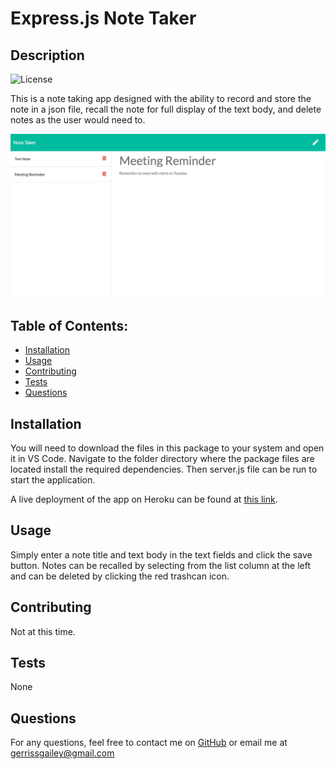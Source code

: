 # Express.js Note Taker
## Description
![License](https://img.shields.io/badge/License-None-blue.svg "License Badge")

This is a note taking app designed with the ability to record and store the note in a json file, recall the note for full display of the text body, and delete notes as the user would need to. 

![Sample Screenshot](/assets/app-screenshot.png "Sample Screenshot")

## Table of Contents:
* [Installation](#installation)
* [Usage](#usage)
* [Contributing](#contributing)
* [Tests](#tests)
* [Questions](#questions)
## Installation
You will need to download the files in this package to your system and open it in VS Code. Navigate to the folder directory where the package files are located install the required dependencies. Then server.js file can be run to start the application. 

A live deployment of the app on Heroku can be found at [this link](https://stormy-coast-28421.herokuapp.com/).

## Usage
Simply enter a note title and text body in the text fields and click the save button. Notes can be recalled by selecting from the list column at the left and can be deleted by clicking the red trashcan icon.
## Contributing
Not at this time.
## Tests
None
## Questions
For any questions, feel free to contact me  on [GitHub](https://github.com/gerrissgailey) or email me at gerrissgailey@gmail.com
